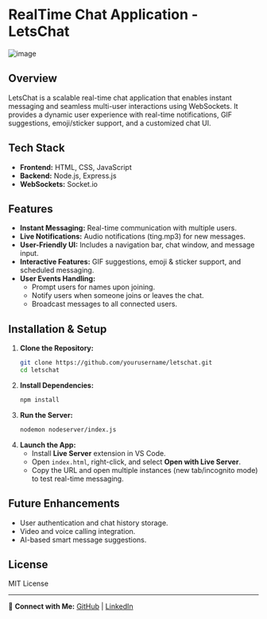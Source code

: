 # RealTime Chat Application - LetsChat

![image](https://github.com/user-attachments/assets/d6859388-26be-4fd5-b6cb-f4c1500d2e70)

## Overview
LetsChat is a scalable real-time chat application that enables instant messaging and seamless multi-user interactions using WebSockets. It provides a dynamic user experience with real-time notifications, GIF suggestions, emoji/sticker support, and a customized chat UI.

## Tech Stack
- **Frontend:** HTML, CSS, JavaScript
- **Backend:** Node.js, Express.js
- **WebSockets:** Socket.io

## Features
- **Instant Messaging:** Real-time communication with multiple users.
- **Live Notifications:** Audio notifications (ting.mp3) for new messages.
- **User-Friendly UI:** Includes a navigation bar, chat window, and message input.
- **Interactive Features:** GIF suggestions, emoji & sticker support, and scheduled messaging.
- **User Events Handling:**
  - Prompt users for names upon joining.
  - Notify users when someone joins or leaves the chat.
  - Broadcast messages to all connected users.

## Installation & Setup
1. **Clone the Repository:**
   ```sh
   git clone https://github.com/yourusername/letschat.git
   cd letschat
   ```
2. **Install Dependencies:**
   ```sh
   npm install
   ```
3. **Run the Server:**
   ```sh
   nodemon nodeserver/index.js
   ```
4. **Launch the App:**
   - Install **Live Server** extension in VS Code.
   - Open `index.html`, right-click, and select **Open with Live Server**.
   - Copy the URL and open multiple instances (new tab/incognito mode) to test real-time messaging.

## Future Enhancements
- User authentication and chat history storage.
- Video and voice calling integration.
- AI-based smart message suggestions.

## License
MIT License

---
📩 **Connect with Me:** [GitHub](https://github.com/yourusername) | [LinkedIn](https://linkedin.com/in/yourprofile)

